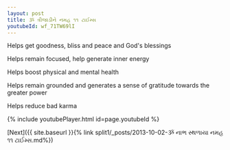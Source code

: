 ```yaml
---
layout: post
title: ૐ ત્રીજાડીને નમહ ૧૧ ટાઈમ્સ
youtubeId: wf_71TW69lI
---
```

 
 
Helps get goodness, bliss and peace and God's blessings
 
Helps remain focused, help generate inner energy 
 
Helps boost physical and mental health 
 
Helps remain grounded and generates a sense of gratitude towards the greater power 
 
Helps reduce bad karma
 
 
 
 


{% include youtubePlayer.html id=page.youtubeId %}
 
[Next]({{ site.baseurl }}{% link  split1/_posts/2013-10-02-ૐ નાભ સ્થળાયા નમહ ૧૧ ટાઈમ્સ.md%})
 
